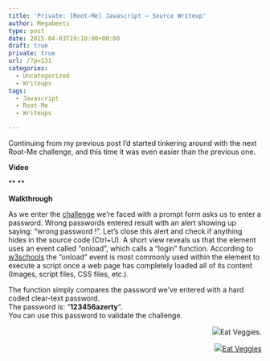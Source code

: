 ```yaml
---
title: 'Private: [Root-Me] Javascript – Source Writeup'
author: Megabeets
type: post
date: 2015-04-03T19:10:00+00:00
draft: true
private: true
url: /?p=131
categories:
  - Uncategorized
  - Writeups
tags:
  - Javascript
  - Root-Me
  - Writeups

---
```

Continuing from my previous post I&#8217;d started tinkering around with the next Root-Me challenge, and this time it was even easier than the previous one.

**Video**

** **

**Walkthrough**

As we enter the [challenge][1] we&#8217;re faced with a prompt form asks us to enter a password. Wrong passwords entered result with an alert showing up saying: &#8220;wrong password !&#8221;. Let&#8217;s close this alert and check if anything hides in the source code (Ctrl+U). A short view reveals us that the <body> element uses an event called &#8220;onload&#8221;, which calls a &#8220;login&#8221; function. According to <a href="http://www.w3schools.com/" target="_blank">w3schools</a> the &#8220;onload&#8221; event is most commonly used within the <body> element to execute a script once a web page has completely loaded all of its content (Images, script files, CSS files, etc.).

The function simply compares the password we&#8217;ve entered with a hard coded clear-text password.  
The password is: &#8220;**123456azerty**&#8220;.  
You can use this password to validate the challenge.

<p style="text-align: right;">
  <img src="./megabeets_inline_logo.png" />Eat Veggies.
</p>

<div class="nf-post-footer">
  <p style="text-align: right">
    <a href="https://www.megabeets.net/about.html#vegan"><img src="./megabeets_inline_logo.png" />Eat Veggies</a>
  </p>
</div>

 [1]: https://www.root-me.org/en/Challenges/Web-Client/Javascript-Source